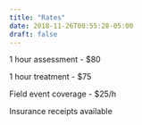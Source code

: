 ```yaml
---
title: "Rates"
date: 2018-11-26T00:55:28-05:00
draft: false
---
```


1 hour assessment - $80

1 hour treatment - $75

Field event coverage - $25/h

Insurance receipts available


